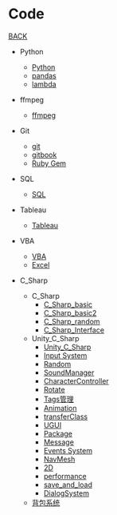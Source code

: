 # Code

[BACK](_post)

- Python
  - [Python](_post/Code/Python/Python)
  - [pandas](_post/Code/Python/pandas)
  - [lambda](_post/Code/Python/lambda)
  
- ffmpeg
  
  - [ffmpeg](_post/Code/ffmpeg/ffmpeg)
  
- Git

  - [git](_post/Code/Git/git)
  - [gitbook](_post/Code/Git/gitbook)
  - [Ruby Gem](_post/Code/Git/Gem)

- SQL
  
  - [SQL](_post/Code/SQL/SQL)
  
- Tableau

  - [Tableau](_post/Code/Tableau/Tableau)
  
- VBA

  - [VBA](_post/Code/VBA/vba)
  - [Excel](_post/Code/VBA/excel)

- C_Sharp
  
  - C_Sharp
    - [C_Sharp_basic](_post/Code/C_Sharp/C_Sharp/C_Sharp_basic)
    - [C_Sharp_basic2](_post/Code/C_Sharp/C_Sharp/C_Sharp_basic2)
    - [C_Sharp_random](_post/Code/C_Sharp/C_Sharp/C_Sharp_random)
    - [C_Sharp_Interface](_post/Code/C_Sharp/C_Sharp/C_Sharp_Interface)
  - Unity_C_Sharp
    - [Unity_C_Sharp](_post/Code/C_Sharp/Unity_C_Sharp/Unity_C_Sharp)
    - [Input System](_post/Code/C_Sharp/Unity_C_Sharp/InputSystem)
    - [Random](_post/Code/C_Sharp/Unity_C_Sharp/random)
    - [SoundManager](_post/Code/C_Sharp/Unity_C_Sharp/SoundManager)
    - [CharacterController](_post/Code/C_Sharp/Unity_C_Sharp/CharacterController)
    - [Rotate](_post/Code/C_Sharp/Unity_C_Sharp/rotate)
    - [Tags管理](_post/Code/C_Sharp/Unity_C_Sharp/Tags)
    - [Animation](_post/Code/C_Sharp/Unity_C_Sharp/animation)
    - [transferClass](_post/Code/C_Sharp/Unity_C_Sharp/transferClass)
    - [UGUI](_post/Code/C_Sharp/Unity_C_Sharp/UGUI)
    - [Package](_post/Code/C_Sharp/Unity_C_Sharp/package)
    - [Message](_post/Code/C_Sharp/Unity_C_Sharp/message)
    - [Events System](_post/Code/C_Sharp/Unity_C_Sharp/EventsSystem)
    - [NavMesh](_post/Code/C_Sharp/Unity_C_Sharp/random)
    - [2D](_post/Code/C_Sharp/Unity_C_Sharp/NavMesh)
    - [performance](_post/Code/C_Sharp/Unity_C_Sharp/performance)
    - [save_and_load](_post/Code/C_Sharp/Unity_C_Sharp/saveAndLoad)
    - [DialogSystem](_post/Code/C_Sharp/Unity_C_Sharp/DialogSystem)
  - [背包系统](_post/Code/C_Sharp/Unity_C_Sharp/InventorySystem)
    
    


